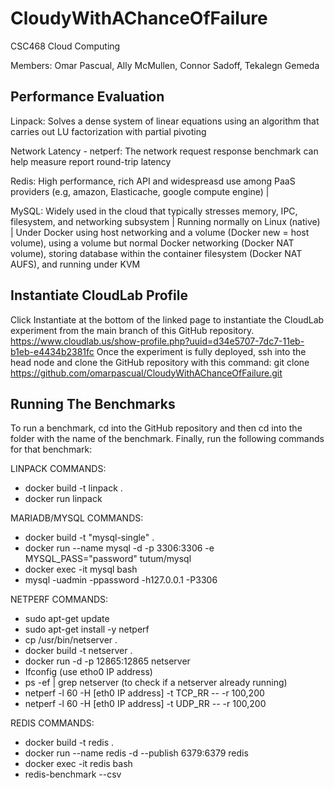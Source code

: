# CloudyWithAChanceOfFailure
CSC468 Cloud Computing

Members: Omar Pascual, Ally McMullen, Connor Sadoff, Tekalegn Gemeda


## Performance Evaluation

Linpack: Solves a dense system of linear equations using an algorithm that carries out LU factorization with partial pivoting

Network Latency - netperf: The network request response benchmark can help measure report round-trip latency

Redis: High performance, rich API and widespreasd use among PaaS providers (e.g, amazon, Elasticache, google compute engine) |

MySQL: Widely used in the cloud that typically stresses memory, IPC, filesystem, and networking subsystem | Running normally on Linux (native) | Under Docker using host networking and a volume (Docker new = host volume), using a volume but normal Docker networking (Docker NAT volume), storing database within the container filesystem (Docker NAT AUFS), and running under KVM


## Instantiate CloudLab Profile
Click Instantiate at the bottom of the linked page to instantiate the CloudLab experiment from the main branch of this GitHub repository.
https://www.cloudlab.us/show-profile.php?uuid=d34e5707-7dc7-11eb-b1eb-e4434b2381fc
Once the experiment is fully deployed, ssh into the head node and clone the GitHub repository with this command: git clone https://github.com/omarpascual/CloudyWithAChanceOfFailure.git

## Running The Benchmarks
To run a benchmark, cd into the GitHub repository and then cd into the folder with the name of the benchmark. Finally, run the following commands for that benchmark: 




LINPACK COMMANDS:
- docker build -t linpack .
- docker run linpack


MARIADB/MYSQL COMMANDS:
- docker build -t "mysql-single" .
- docker run --name mysql -d -p 3306:3306 -e MYSQL_PASS="password" tutum/mysql
- docker exec -it mysql bash
- mysql -uadmin -ppassword -h127.0.0.1 -P3306


NETPERF COMMANDS:
- sudo apt-get update
- sudo apt-get install -y netperf
- cp /usr/bin/netserver .
- docker build -t netserver .
- docker run -d -p 12865:12865 netserver
- Ifconfig (use etho0 IP address)
- ps -ef | grep netserver (to check if a netserver already running)
- netperf -l 60 -H [eth0 IP address] -t TCP_RR -- -r 100,200
- netperf -l 60 -H [eth0 IP address] -t UDP_RR -- -r 100,200


REDIS COMMANDS:
 - docker build -t redis .
 - docker run --name redis -d --publish 6379:6379 redis
 - docker exec -it redis bash
 - redis-benchmark --csv
 
